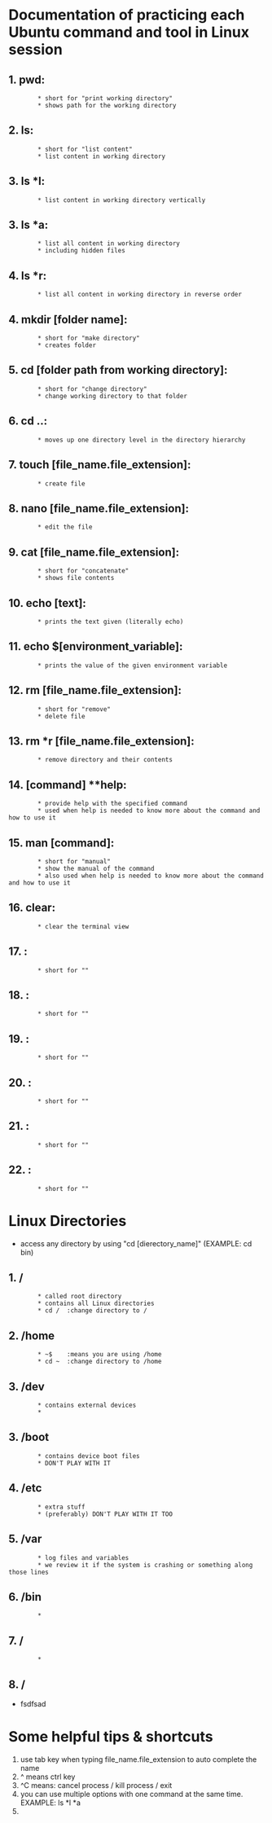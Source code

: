 # Documentation of practicing each Ubuntu command and tool in Linux session
## 1. pwd:
            * short for "print working directory"
            * shows path for the working directory
## 2. ls:
            * short for "list content"
            * list content in working directory
## 3. ls *l:
            * list content in working directory vertically
## 3. ls *a:
            * list all content in working directory
            * including hidden files
## 4. ls *r:
            * list all content in working directory in reverse order
## 4. mkdir [folder name]:
            * short for "make directory"
            * creates folder
## 5. cd [folder path from working directory]:
            * short for "change directory"
            * change working directory to that folder
## 6. cd ..:
            * moves up one directory level in the directory hierarchy
## 7. touch [file_name.file_extension]:
            * create file
## 8. nano [file_name.file_extension]:
            * edit the file
## 9. cat [file_name.file_extension]:
            * short for "concatenate"
            * shows file contents
## 10. echo [text]:
            * prints the text given (literally echo)
## 11. echo $[environment_variable]:
            * prints the value of the given environment variable
## 12. rm [file_name.file_extension]:
            * short for "remove"
            * delete file 
## 13. rm *r [file_name.file_extension]:
            * remove directory and their contents
## 14. [command] **help:
            * provide help with the specified command
            * used when help is needed to know more about the command and how to use it
## 15. man [command]:
            * short for "manual"
            * show the manual of the command
            * also used when help is needed to know more about the command and how to use it
## 16. clear:
            * clear the terminal view
## 17. :
            * short for ""
## 18. :
            * short for ""
## 19. :
            * short for ""
## 20. :
            * short for ""
## 21. :
            * short for ""
## 22. :
            * short for ""

# Linux Directories 
* access any directory by using "cd [dierectory_name]" (EXAMPLE: cd bin) 
## 1. /
            * called root directory
            * contains all Linux directories
            * cd /  :change directory to /
## 2. /home
            * ~$    :means you are using /home
            * cd ~  :change directory to /home
## 3. /dev
            * contains external devices
            *
## 3. /boot
            * contains device boot files 
            * DON'T PLAY WITH IT
## 4. /etc
            * extra stuff
            * (preferably) DON'T PLAY WITH IT TOO 
## 5. /var
            * log files and variables 
            * we review it if the system is crashing or something along those lines
## 6. /bin
            *
## 7. /
            * 
## 8. /
* fsdfsad


# Some helpful tips & shortcuts
1. use tab key when typing file_name.file_extension to auto complete the name
2. ^ means ctrl key
3. ^C means: cancel process / kill process / exit
5. you can use multiple options with one command at the same time. EXAMPLE: ls *l *a
6. 